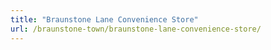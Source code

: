 ```yaml
---
title: "Braunstone Lane Convenience Store"
url: /braunstone-town/braunstone-lane-convenience-store/
---
```

